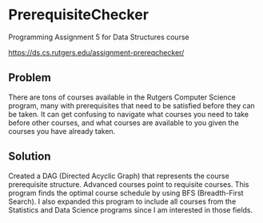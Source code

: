 # PrerequisiteChecker

Programming Assignment 5 for Data Structures course

https://ds.cs.rutgers.edu/assignment-prereqchecker/

## Problem

There are tons of courses available in the Rutgers Computer Science program, many with prerequisites that need to be satisfied before they can be taken. It can get confusing to navigate what courses you need to take before other courses, and what courses are available to you given the courses you have already taken.

## Solution

Created a DAG (Directed Acyclic Graph) that represents the course prerequisite structure. Advanced courses point to requisite courses. This program finds the optimal course schedule by using BFS (Breadth-First Search). I also expanded this program to include all courses from the Statistics and Data Science programs since I am interested in those fields.
